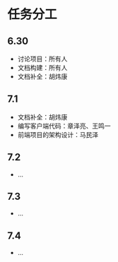 # 任务分工

## 6.30

- 讨论项目：所有人
- 文档构建：所有人
- 文档补全：胡炜康

## 7.1

- 文档补全：胡炜康
- 编写客户端代码：章泽亮、王鸣一
- 前端项目的架构设计：马民泽

## 7.2

- ...

## 7.3

- ...

## 7.4

- ...
